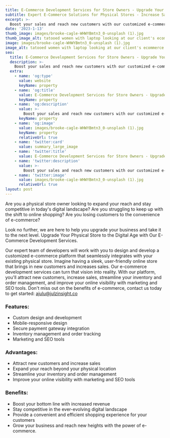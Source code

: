 ```yaml
---
title: E-Commerce Development Services for Store Owners - Upgrade Your Business Today
subtitle: Expert E-Commerce Solutions for Physical Stores - Increase Sales and Expand Your Reach
excerpt: >-
  Boost your sales and reach new customers with our customized e-commerce development services. Our expert team will design and develop a platform that seamlessly integrates with your physical store. Improve your online visibility and streamline your inventory management with our platform. Contact us today to learn more.
date: '2023-1-13'
thumb_image: images/brooke-cagle-WHWYBmtn3_0-unsplash (1).jpg
thumb_image_alt: tatooed women with laptop looking at our client's ecommerce store with a smile on her face
image: images/brooke-cagle-WHWYBmtn3_0-unsplash (1).jpg
image_alt: tatooed women with laptop looking at our client's ecommerce store with a smile on her face
seo:
  title: E-Commerce Development Services for Store Owners - Upgrade Your Business Today
  description: >-
    Boost your sales and reach new customers with our customized e-commerce development services. Our expert team will design and develop a platform that seamlessly integrates with your physical store. Improve your online visibility and streamline your inventory management with our platform. Contact us today to learn more.
  extra:
    - name: 'og:type'
      value: website
      keyName: property
    - name: 'og:title'
      value: E-Commerce Development Services for Store Owners - Upgrade Your Business Today
      keyName: property
    - name: 'og:description'
      value: >-
        Boost your sales and reach new customers with our customized e-commerce development services. Our expert team will design and develop a platform that seamlessly integrates with your physical store. Improve your online visibility and streamline your inventory management with our platform. Contact us today to learn more.
      keyName: property
    - name: 'og:image'
      value: images/brooke-cagle-WHWYBmtn3_0-unsplash (1).jpg
      keyName: property
      relativeUrl: true
    - name: 'twitter:card'
      value: summary_large_image
    - name: 'twitter:title'
      value: E-Commerce Development Services for Store Owners - Upgrade Your Business Today
    - name: 'twitter:description'
      value: >-
        Boost your sales and reach new customers with our customized e-commerce development services. Our expert team will design and develop a platform that seamlessly integrates with your physical store. Improve your online visibility and streamline your inventory management with our platform. Contact us today to learn more.
    - name: 'twitter:image'
      value: images/brooke-cagle-WHWYBmtn3_0-unsplash (1).jpg
      relativeUrl: true
layout: post
---
```


Are you a physical store owner looking to expand your reach and stay competitive in today's digital landscape? Are you struggling to keep up with the shift to online shopping? Are you losing customers to the convenience of e-commerce?

Look no further, we are here to help you upgrade your business and take it to the next level. Upgrade Your Physical Store to the Digital Age with Our E-Commerce Development Services.

Our expert team of developers will work with you to design and develop a customized e-commerce platform that seamlessly integrates with your existing physical store. Imagine having a sleek, user-friendly online store that brings in new customers and increases sales. Our e-commerce development services can turn that vision into reality.
With our platform, you'll attract new customers, increase sales, streamline your inventory and order management, and improve your online visibility with marketing and SEO tools. 
Don't miss out on the benefits of e-commerce, contact us today to get started: [ajulu@julzinsight.co](mailto:ajulu@julzinsight.co)

### Features:

- Custom design and development
- Mobile-responsive design
- Secure payment gateway integration
- Inventory management and order tracking
- Marketing and SEO tools


### Advantages:

- Attract new customers and increase sales
- Expand your reach beyond your physical location
- Streamline your inventory and order management
- Improve your online visibility with marketing and SEO tools


### Benefits:

- Boost your bottom line with increased revenue
- Stay competitive in the ever-evolving digital landscape
- Provide a convenient and efficient shopping experience for your customers
- Grow your business and reach new heights with the power of e-commerce.

